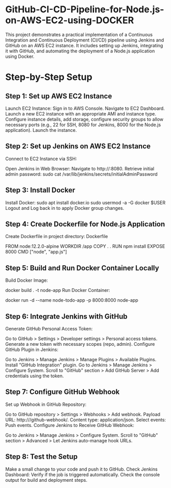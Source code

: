 # GitHub-CI-CD-Pipeline-for-Node.js-on-AWS-EC2-using-DOCKER
This project demonstrates a practical implementation of a Continuous Integration and Continuous Deployment (CI/CD) pipeline using Jenkins and GitHub on an AWS EC2 instance. It includes setting up Jenkins, integrating it with GitHub, and automating the deployment of a Node.js application using Docker. 

# Step-by-Step Setup

## Step 1: Set up AWS EC2 Instance
Launch EC2 Instance:
Sign in to AWS Console.
Navigate to EC2 Dashboard.
Launch a new EC2 instance with an appropriate AMI and instance type.
Configure instance details, add storage, configure security groups to allow necessary ports (e.g., 22 for SSH, 8080 for Jenkins, 8000 for the Node.js application).
Launch the instance.

## Step 2: Set up Jenkins on AWS EC2 Instance
Connect to EC2 Instance via SSH:

Open Jenkins in Web Browser:
Navigate to http://<your-ec2-public-ip>:8080.
Retrieve initial admin password:
sudo cat /var/lib/jenkins/secrets/initialAdminPassword

## Step 3: Install Docker
Install Docker:
sudo apt install docker.io
sudo usermod -a -G docker $USER
Logout and Log back in to apply Docker group changes.

## Step 4: Create Dockerfile for Node.js Application
Create Dockerfile in project directory:
Dockerfile

FROM node:12.2.0-alpine
WORKDIR /app
COPY . .
RUN npm install
EXPOSE 8000
CMD ["node", "app.js"]

## Step 5: Build and Run Docker Container Locally
Build Docker Image:

docker build . -t node-app
Run Docker Container:

docker run -d --name node-todo-app -p 8000:8000 node-app

## Step 6: Integrate Jenkins with GitHub
Generate GitHub Personal Access Token:

Go to GitHub > Settings > Developer settings > Personal access tokens.
Generate a new token with necessary scopes (repo, admin).
Configure GitHub Plugin in Jenkins:

Go to Jenkins > Manage Jenkins > Manage Plugins > Available Plugins.
Install "GitHub Integration" plugin.
Go to Jenkins > Manage Jenkins > Configure System.
Scroll to "GitHub" section > Add GitHub Server > Add credentials using the token.

## Step 7: Configure GitHub Webhook
Set up Webhook in GitHub Repository:

Go to GitHub repository > Settings > Webhooks > Add webhook.
Payload URL: http://<your-jenkins-server>/github-webhook/.
Content type: application/json.
Select events: Push events.
Configure Jenkins to Receive GitHub Webhook:

Go to Jenkins > Manage Jenkins > Configure System.
Scroll to "GitHub" section > Advanced > Let Jenkins auto-manage hook URLs.

## Step 8: Test the Setup
Make a small change to your code and push it to GitHub.
Check Jenkins Dashboard:
Verify if the job is triggered automatically.
Check the console output for build and deployment steps.
